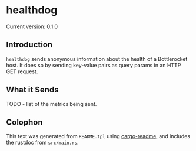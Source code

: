 # healthdog

Current version: 0.1.0

## Introduction

`healthdog` sends anonymous information about the health of a Bottlerocket host.
It does so by sending key-value pairs as query params in an HTTP GET request.

## What it Sends

TODO - list of the metrics being sent.


## Colophon

This text was generated from `README.tpl` using [cargo-readme](https://crates.io/crates/cargo-readme), and includes the rustdoc from `src/main.rs`.